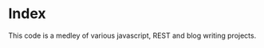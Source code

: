 Index
==================

This code is a medley of various javascript, REST and blog writing projects.
